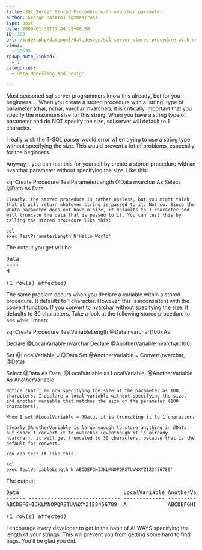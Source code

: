 ```yaml
---
title: SQL Server Stored Procedure with nvarchar parameter
author: George Mastros (gmmastros)
type: post
date: 2009-01-31T17:44:29+00:00
ID: 309
url: /index.php/datamgmt/datadesign/sql-server-stored-procedure-with-nvarcha/
views:
  - 30639
rp4wp_auto_linked:
  - 1
categories:
  - Data Modelling and Design

---
```

Most seasoned sql server programmers know this already, but for you beginners…. When you create a stored procedure with a &#8216;string' type of parameter (char, nchar, varchar, nvarchar), it is critically important that you specify the maximum size for this string. When you have a string type of parameter and do NOT specify the size, sql server will default to 1 character.

I really wish the T-SQL parser would error when trying to use a string type without specifying the size. This would prevent a lot of problems, especially for the beginners.

Anyway… you can test this for yourself by create a stored procedure with an nvarchar parameter without specifying the size. Like this:

sql
Create Procedure TestParameterLength
	@Data nvarchar
As
Select @Data As Data
```
Clearly, the stored procedure is rather useless, but you might think that it will return whatever string is passed to it. Not so. Since the @Data parameter does not have a size, it defaults to 1 character and will truncate the data that is passed to it. You can test this by calling the stored procedure like this:

sql
exec TestParameterLength N'Hello World'
```
The output you get will be:

<pre>Data
----
H

(1 row(s) affected)
</pre>

The same problem occurs when you declare a variable within a stored procedure. It defaults to 1 character. However, this is inconsistent with the convert function. If you convert to nvarchar without specifying the size, it defaults to 30 characters. Take a look at the following stored procedure to see what I mean:

sql
Create Procedure TestVariableLength
	@Data nvarchar(100)
As

Declare @LocalVariable nvarchar
Declare @AnotherVariable nvarchar(100)

Set @LocalVariable = @Data
Set @AnotherVariable = Convert(nvarchar, @Data)

Select @Data As Data, 
       @LocalVariable as LocalVariable, 
       @AnotherVariable As AnotherVariable
```
Notice that I am now specifying the size of the parameter as 100 characters. I declare a local variable without specifying the size, and another variable that matches the size of the parameter (100 characters).

When I set @LocalVariable = @Data, it is truncating it to 1 character. 

Clearly @AnotherVariable is large enough to store anything in @Data, but since I convert it to nvarchar (eventhough it is already nvarchar), it will get truncated to 30 characters, because that is the default for convert.

You can test it like this:

sql
exec TestVariableLength N'ABCDEFGHIJKLMNOPQRSTUVWXYZ123456789'
```
The output:

<pre>Data                                 LocalVariable AnotherVariable
------ ----------------------------- ------------- ------------------------------
ABCDEFGHIJKLMNOPQRSTUVWXYZ123456789  A             ABCDEFGHIJKLMNOPQRSTUVWXYZ1234

(1 row(s) affected)
</pre>

I encourage every developer to get in the habit of ALWAYS specifying the length of your strings. This will prevent you from getting some hard to find bugs. You'll be glad you did.